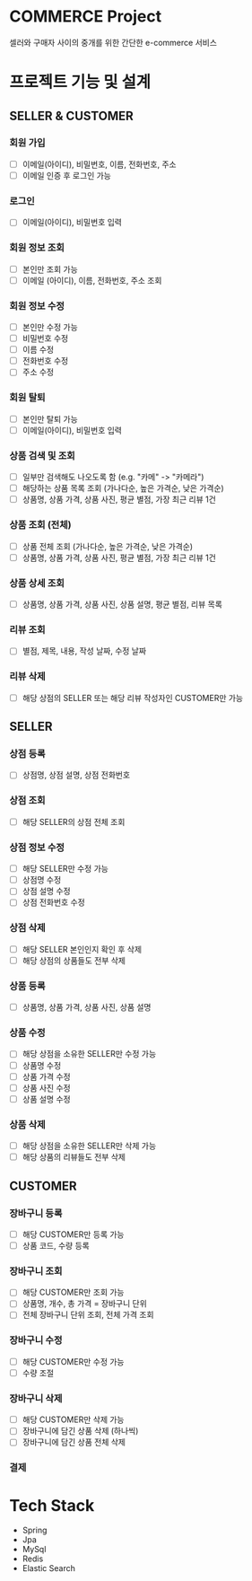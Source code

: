# COMMERCE Project
셀러와 구매자 사이의 중개를 위한 간단한 e-commerce 서비스

# 프로젝트 기능 및 설계
## SELLER & CUSTOMER
### 회원 가입
- [ ] 이메일(아이디), 비밀번호, 이름, 전화번호, 주소
- [ ] 이메일 인증 후 로그인 가능

### 로그인
- [ ] 이메일(아이디), 비밀번호 입력

### 회원 정보 조회
- [ ] 본인만 조회 가능
- [ ] 이메일 (아이디), 이름, 전화번호, 주소 조회
      
### 회원 정보 수정
- [ ] 본인만 수정 가능
- [ ] 비밀번호 수정
- [ ] 이름 수정
- [ ] 전화번호 수정
- [ ] 주소 수정

### 회원 탈퇴
- [ ] 본인만 탈퇴 가능
- [ ] 이메일(아이디), 비밀번호 입력

### 상품 검색 및 조회
- [ ] 일부만 검색해도 나오도록 함 (e.g. "카메" -> "카메라")
- [ ] 해당하는 상품 목록 조회 (가나다순, 높은 가격순, 낮은 가격순)
- [ ] 상품명, 상품 가격, 상품 사진, 평균 별점, 가장 최근 리뷰 1건

### 상품 조회 (전체)
- [ ] 상품 전체 조회 (가나다순, 높은 가격순, 낮은 가격순)
- [ ] 상품명, 상품 가격, 상품 사진, 평균 별점, 가장 최근 리뷰 1건

### 상품 상세 조회
- [ ] 상품명, 상품 가격, 상품 사진, 상품 설명, 평균 별점, 리뷰 목록

### 리뷰 조회
- [ ] 별점, 제목, 내용, 작성 날짜, 수정 날짜

### 리뷰 삭제
- [ ] 해당 상점의 SELLER 또는 해당 리뷰 작성자인 CUSTOMER만 가능

## SELLER
### 상점 등록
- [ ] 상점명, 상점 설명, 상점 전화번호

### 상점 조회
- [ ] 해당 SELLER의 상점 전체 조회

### 상점 정보 수정
- [ ] 해당 SELLER만 수정 가능
- [ ] 상점명 수정
- [ ] 상점 설명 수정
- [ ] 상점 전화번호 수정

### 상점 삭제
- [ ] 해당 SELLER 본인인지 확인 후 삭제
- [ ] 해당 상점의 상품들도 전부 삭제

### 상품 등록
- [ ] 상품명, 상품 가격, 상품 사진, 상품 설명

### 상품 수정
- [ ] 해당 상점을 소유한 SELLER만 수정 가능
- [ ] 상품명 수정
- [ ] 상품 가격 수정
- [ ] 상품 사진 수정
- [ ] 상품 설명 수정

### 상품 삭제
- [ ] 해당 상점을 소유한 SELLER만 삭제 가능
- [ ] 해당 상품의 리뷰들도 전부 삭제

## CUSTOMER
### 장바구니 등록
- [ ] 해당 CUSTOMER만 등록 가능
- [ ] 상품 코드, 수량 등록

### 장바구니 조회
- [ ] 해당 CUSTOMER만 조회 가능
- [ ] 상품명, 개수, 총 가격 = 장바구니 단위
- [ ] 전체 장바구니 단위 조회, 전체 가격 조회

### 장바구니 수정
- [ ] 해당 CUSTOMER만 수정 가능
- [ ] 수량 조절

### 장바구니 삭제
- [ ] 해당 CUSTOMER만 삭제 가능
- [ ] 장바구니에 담긴 상품 삭제 (하나씩)
- [ ] 장바구니에 담긴 상품 전체 삭제

### 결제


# Tech Stack
- Spring
- Jpa
- MySql
- Redis
- Elastic Search
